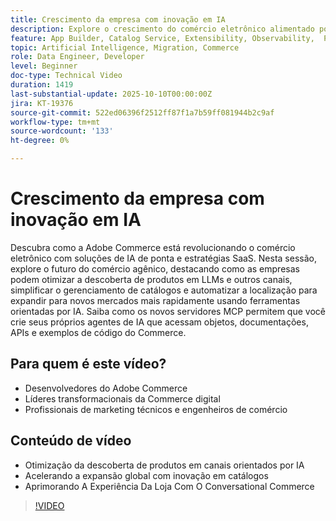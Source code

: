 ```yaml
---
title: Crescimento da empresa com inovação em IA
description: Explore o crescimento do comércio eletrônico alimentado por IA com o Adobe Commerce — aumente a capacidade de descoberta, otimize vitrines e expanda globalmente.
feature: App Builder, Catalog Service, Extensibility, Observability,  Personalization, Reporting, Saas, Storefront
topic: Artificial Intelligence, Migration, Commerce
role: Data Engineer, Developer
level: Beginner
doc-type: Technical Video
duration: 1419
last-substantial-update: 2025-10-10T00:00:00Z
jira: KT-19376
source-git-commit: 522ed06396f2512ff87f1a7b59ff081944b2c9af
workflow-type: tm+mt
source-wordcount: '133'
ht-degree: 0%

---
```



# Crescimento da empresa com inovação em IA

Descubra como a Adobe Commerce está revolucionando o comércio eletrônico com soluções de IA de ponta e estratégias SaaS. Nesta sessão, explore o futuro do comércio agênico, destacando como as empresas podem otimizar a descoberta de produtos em LLMs e outros canais, simplificar o gerenciamento de catálogos e automatizar a localização para expandir para novos mercados mais rapidamente usando ferramentas orientadas por IA. Saiba como os novos servidores MCP permitem que você crie seus próprios agentes de IA que acessam objetos, documentações, APIs e exemplos de código do Commerce.

## Para quem é este vídeo?

* Desenvolvedores do Adobe Commerce
* Líderes transformacionais da Commerce digital
* Profissionais de marketing técnicos e engenheiros de comércio

## Conteúdo de vídeo

* Otimização da descoberta de produtos em canais orientados por IA
* Acelerando a expansão global com inovação em catálogos
* Aprimorando A Experiência Da Loja Com O Conversational Commerce

>[!VIDEO](https://video.tv.adobe.com/v/3475700/?learn=on&enablevpops&captions=por_br)
